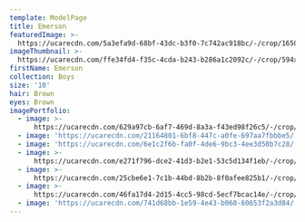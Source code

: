 ```yaml
---
template: ModelPage
title: Emerson
featuredImage: >-
  https://ucarecdn.com/5a3efa9d-68bf-43dc-b3f0-7c742ac918bc/-/crop/1650x700/0,66/-/preview/
imageThumbnail: >-
  https://ucarecdn.com/ffe34fd4-f35c-4cda-b243-b286a1c2092c/-/crop/594x861/44,28/-/preview/
firstName: Emerson
collection: Boys
size: '10'
hair: Brown
eyes: Brown
imagePortfolio:
  - image: >-
      https://ucarecdn.com/629a97cb-6af7-469d-8a3a-f43ed98f26c5/-/crop/733x1059/0,41/-/preview/
  - image: 'https://ucarecdn.com/21164801-6bf8-447c-a0fe-697aa7fbbbe5/'
  - image: 'https://ucarecdn.com/6e1c2f6b-fa0f-4de6-9bc3-4ee3d50b7c28/'
  - image: >-
      https://ucarecdn.com/e271f796-dce2-41d3-b2e1-53c5d134f1eb/-/crop/1292x1100/358,0/-/preview/
  - image: >-
      https://ucarecdn.com/25cbe6e1-7c1b-44bd-8b2b-8f0afee825b1/-/crop/1327x1100/323,0/-/preview/
  - image: >-
      https://ucarecdn.com/46fa17d4-2d15-4cc5-98cd-5ecf7bcac14e/-/crop/1160x1100/490,0/-/preview/
  - image: 'https://ucarecdn.com/741d68bb-1e59-4e43-b060-60653f2a3d84/'
---
```


